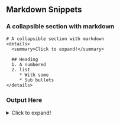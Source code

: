 ## Markdown Snippets

### A collapsible section with markdown
```
# A collapsible section with markdown
<details>
  <summary>Click to expand!</summary>
  
  ## Heading
  1. A numbered
  2. list
     * With some
     * Sub bullets
</details>
```
### Output Here
<details>
  <summary>Click to expand!</summary>
  
  ## Heading
  1. A numbered
  2. list
     * With some
     * Sub bullets
</details>
